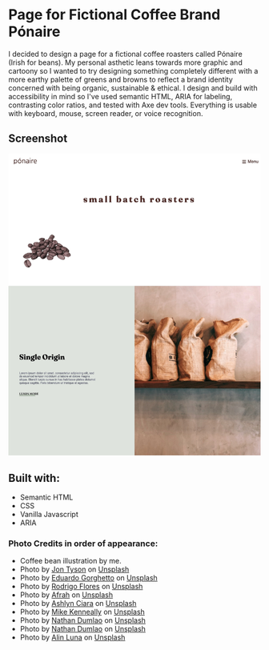 # Page for Fictional Coffee Brand Pónaire

I decided to design a page for a fictional coffee roasters called Pónaire (Irish for beans). My personal asthetic leans towards more graphic and cartoony so I wanted to try designing something completely different with a more earthy palette of greens and browns to reflect a brand identity concerned with being organic, sustainable & ethical. I design and build with accessibility in mind so I've used semantic HTML, ARIA for labeling, contrasting color ratios, and tested with Axe dev tools. Everything is usable with keyboard, mouse, screen reader, or voice recognition. 


## Screenshot
![](./screenshot-1693494326288.jpeg)

## Built with:

- Semantic HTML
- CSS
- Vanilla Javascript
- ARIA

### Photo Credits in order of appearance:

- Coffee bean illustration by me. 
- Photo by <a href="https://unsplash.com/@jontyson?utm_source=unsplash&utm_medium=referral&utm_content=creditCopyText">Jon Tyson</a> on <a href="https://unsplash.com/photos/fIVD9x3JvDo?utm_source=unsplash&utm_medium=referral&utm_content=creditCopyText">Unsplash</a>
- Photo by <a href="https://unsplash.com/@egorghetto?utm_source=unsplash&utm_medium=referral&utm_content=creditCopyText">Eduardo Gorghetto</a> on <a href="https://unsplash.com/photos/vJ3KldG86Eo?utm_source=unsplash&utm_medium=referral&utm_content=creditCopyText">Unsplash</a>
- Photo by <a href="https://unsplash.com/@rodrigoflores_photo?utm_source=unsplash&utm_medium=referral&utm_content=creditCopyText">Rodrigo Flores</a> on <a href="https://unsplash.com/photos/T5qjs-63kqQ?utm_source=unsplash&utm_medium=referral&utm_content=creditCopyText">Unsplash</a>
- Photo by <a href="https://unsplash.com/@ahmedafrah?utm_source=unsplash&utm_medium=referral&utm_content=creditCopyText">Afrah</a> on <a href="https://unsplash.com/photos/0x-_TV1zQFU?utm_source=unsplash&utm_medium=referral&utm_content=creditCopyText">Unsplash</a>
- Photo by <a href="https://unsplash.com/@ashlynciara?utm_source=unsplash&utm_medium=referral&utm_content=creditCopyText">Ashlyn Ciara</a> on <a href="https://unsplash.com/photos/4rbWwrtMQ1c?utm_source=unsplash&utm_medium=referral&utm_content=creditCopyText">Unsplash</a>
- Photo by <a href="https://unsplash.com/@asthetik?utm_source=unsplash&utm_medium=referral&utm_content=creditCopyText">Mike Kenneally</a> on <a href="https://unsplash.com/photos/TD4DBagg2wE?utm_source=unsplash&utm_medium=referral&utm_content=creditCopyText">Unsplash</a>
- Photo by <a href="https://unsplash.com/@nate_dumlao?utm_source=unsplash&utm_medium=referral&utm_content=creditCopyText">Nathan Dumlao</a> on <a href="https://unsplash.com/photos/mgxgvwam_-c?utm_source=unsplash&utm_medium=referral&utm_content=creditCopyText">Unsplash</a>
- Photo by <a href="https://unsplash.com/@nate_dumlao?utm_source=unsplash&utm_medium=referral&utm_content=creditCopyText">Nathan Dumlao</a> on <a href="https://unsplash.com/photos/KixfBEdyp64?utm_source=unsplash&utm_medium=referral&utm_content=creditCopyText">Unsplash</a>
- Photo by <a href="https://unsplash.com/@alin_luna?utm_source=unsplash&utm_medium=referral&utm_content=creditCopyText">Alin Luna</a> on <a href="https://unsplash.com/photos/lGl3spVIU0g?utm_source=unsplash&utm_medium=referral&utm_content=creditCopyText">Unsplash</a>
  
  
  
  
